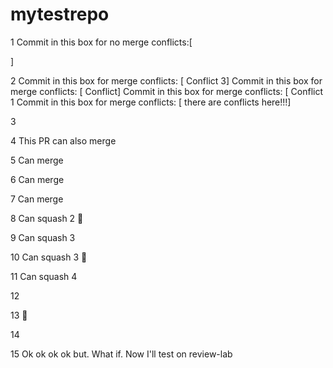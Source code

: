 # mytestrepo

1
Commit in this box for no merge conflicts:[



]

2
Commit in this box for merge conflicts: [ Conflict 3]
Commit in this box for merge conflicts: [ Conflict]
Commit in this box for merge conflicts: [ Conflict 1
Commit in this box for merge conflicts: [ there are conflicts here!!!]

3 

4 This PR can also merge

5 Can merge

6 Can merge

7 Can merge

8 Can squash 2 :dog:

9 Can squash 3

10 Can squash 3 :dog:

11 Can squash 4

12

13 :dog:

14

15 Ok ok ok ok but. What if. Now I'll test on review-lab
